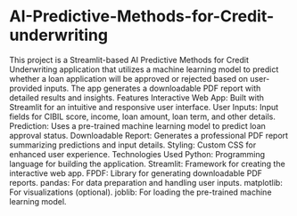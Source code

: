 # AI-Predictive-Methods-for-Credit-underwriting
This project is a Streamlit-based AI Predictive Methods for Credit Underwriting application that utilizes a machine learning model to predict whether a loan application will be approved or rejected based on user-provided inputs. The app generates a downloadable PDF report with detailed results and insights.
Features
Interactive Web App: Built with Streamlit for an intuitive and responsive user interface.
User Inputs: Input fields for CIBIL score, income, loan amount, loan term, and other details.
Prediction: Uses a pre-trained machine learning model to predict loan approval status.
Downloadable Report: Generates a professional PDF report summarizing predictions and input details.
Styling: Custom CSS for enhanced user experience.
Technologies Used
Python: Programming language for building the application.
Streamlit: Framework for creating the interactive web app.
FPDF: Library for generating downloadable PDF reports.
pandas: For data preparation and handling user inputs.
matplotlib: For visualizations (optional).
joblib: For loading the pre-trained machine learning model.

